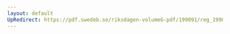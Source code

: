 ```yaml
---
layout: default
UpRedirect: https://pdf.swedeb.se/riksdagen-volumeG-pdf/199091/reg_199091/reg_199091_0031.pdf
---
```

